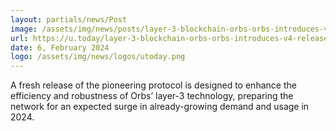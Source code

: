 ```yaml
---
layout: partials/news/Post
image: /assets/img/news/posts/layer-3-blockchain-orbs-orbs-introduces-v4-release.jpg
url: https://u.today/layer-3-blockchain-orbs-orbs-introduces-v4-release
date: 6, February 2024
logo: /assets/img/news/logos/utoday.png
---
```


A fresh release of the pioneering protocol is designed to enhance the efficiency and robustness of Orbs’ layer-3 technology, preparing the network for an expected surge in already-growing demand and usage in 2024.
